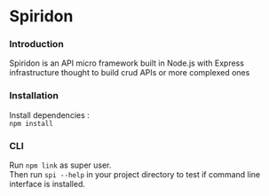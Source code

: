 # Spiridon 

### Introduction

Spiridon is an API micro framework built in Node.js with Express infrastructure thought to build crud APIs or more complexed ones   

### Installation

Install dependencies : <br>
<code>npm install</code>

### CLI

Run <code>npm link</code> as super user.  
Then run <code>spi --help</code> in your project directory to test if command line interface is installed.  
